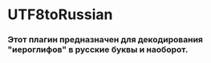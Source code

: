 # UTF8toRussian

### Этот плагин предназначен для декодирования "иероглифов" в русские буквы и наоборот.
